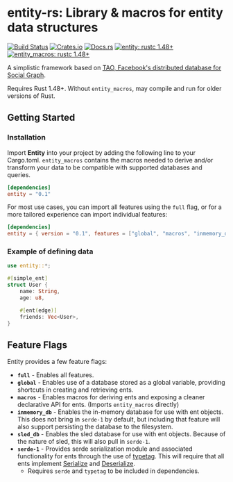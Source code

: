 # entity-rs: Library & macros for entity data structures

[![Build Status][build_img]][build_lnk]
[![Crates.io][crates_img]][crates_lnk]
[![Docs.rs][doc_img]][doc_lnk]
[![entity: rustc 1.48+]][Rust 1.48]
[![entity_macros: rustc 1.48+]][Rust 1.48]

[build_img]: https://github.com/chipsenkbeil/entity-rs/workflows/CI/badge.svg
[build_lnk]: https://github.com/chipsenkbeil/entity-rs/actions
[crates_img]: https://img.shields.io/crates/v/entity.svg
[crates_lnk]: https://crates.io/crates/entity
[doc_img]: https://docs.rs/entity/badge.svg
[doc_lnk]: https://docs.rs/entity
[entity: rustc 1.48+]: https://img.shields.io/badge/entity-rustc_1.48+-lightgray.svg
[entity_macros: rustc 1.48+]:
https://img.shields.io/badge/entity_macros-rustc_1.48+-lightgray.svg
[Rust 1.48]: https://blog.rust-lang.org/2020/11/19/Rust-1.48.html

A simplistic framework based on [TAO, Facebook's distributed database for Social Graph](https://www.usenix.org/system/files/conference/atc13/atc13-bronson.pdf).

Requires Rust 1.48+. Without `entity_macros`, may compile and run for
older versions of Rust.

## Getting Started

### Installation

Import **Entity** into your project by adding the following line to your
Cargo.toml. `entity_macros` contains the macros needed to derive and/or
transform your data to be compatible with supported databases and queries.

```toml
[dependencies]
entity = "0.1"
```

For most use cases, you can import all features using the `full` flag, or for
a more tailored experience can import individual features:

```toml
[dependencies]
entity = { version = "0.1", features = ["global", "macros", "inmemory_db"] }
```

### Example of defining data

```rust
use entity::*;

#[simple_ent]
struct User {
    name: String,
    age: u8,

    #[ent(edge)]
    friends: Vec<User>,
}
```

## Feature Flags

Entity provides a few feature flags:

* **`full`** - Enables all features.
* **`global`** - Enables use of a database stored as a global variable,
  providing shortcuts in creating and retrieving ents.
* **`macros`** - Enables macros for deriving ents and exposing a cleaner
  declarative API for ents. (Imports `entity_macros` directly)
* **`inmemory_db`** - Enables the in-memory database for use with ent objects.
  This does not bring in `serde-1` by default, but including that feature will
  also support persisting the database to the filesystem.
* **`sled_db`** - Enables the sled database for use with ent objects. Because
  of the nature of sled, this will also pull in `serde-1`.
* **`serde-1`** - Provides serde serialization module and associated functionality for ents
  through the use of [typetag](https://github.com/dtolnay/typetag). This will
  require that all ents implement [Serialize](https://docs.serde.rs/serde/trait.Serialize.html)
  and [Deserialize](https://docs.serde.rs/serde/trait.Deserialize.html).
  * Requires `serde` and `typetag` to be included in dependencies.
